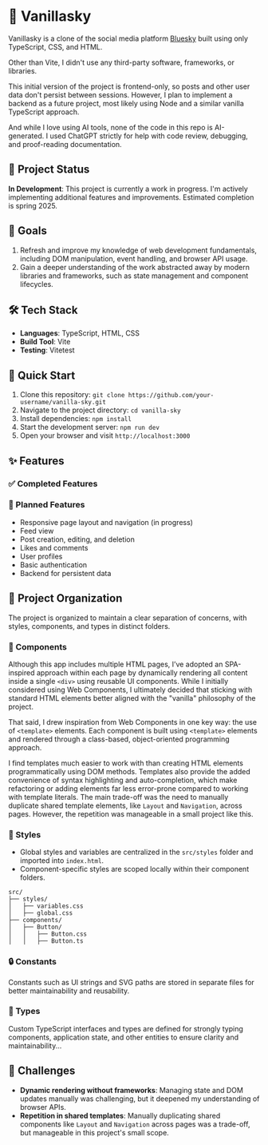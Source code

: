 # 🍦 Vanillasky

Vanillasky is a clone of the social media platform [Bluesky](https://bsky.app/) built using only TypeScript, CSS, and HTML.

Other than Vite, I didn't use any third-party software, frameworks, or libraries.

This initial version of the project is frontend-only, so posts and other user data don't persist between sessions. However, I plan to implement a backend as a future project, most likely using Node and a similar vanilla TypeScript approach.

And while I love using AI tools, none of the code in this repo is AI-generated. I used ChatGPT strictly for help with code review, debugging, and proof-reading documentation.

## 📌 Project Status

**In Development**: This project is currently a work in progress. I'm actively implementing additional features and improvements. Estimated completion is spring 2025.

## 🎯 Goals

1. Refresh and improve my knowledge of web development fundamentals, including DOM manipulation, event handling, and browser API usage.
2. Gain a deeper understanding of the work abstracted away by modern libraries and frameworks, such as state management and component lifecycles.

## 🛠️ Tech Stack

- **Languages**: TypeScript, HTML, CSS
- **Build Tool**: Vite
- **Testing**: Vitetest

## 🚀 Quick Start

1. Clone this repository: `git clone https://github.com/your-username/vanilla-sky.git`
2. Navigate to the project directory: `cd vanilla-sky`
3. Install dependencies: `npm install`
4. Start the development server: `npm run dev`
5. Open your browser and visit `http://localhost:3000`

## ✨ Features

### ✅ Completed Features

### 🌟 Planned Features

- Responsive page layout and navigation (in progress)
- Feed view
- Post creation, editing, and deletion
- Likes and comments
- User profiles
- Basic authentication
- Backend for persistent data

## 📁 Project Organization

The project is organized to maintain a clear separation of concerns, with styles, components, and types in distinct folders.

### 🧩 Components

Although this app includes multiple HTML pages, I’ve adopted an SPA-inspired approach within each page by dynamically rendering all content inside a single `<div>` using reusable UI components. While I initially considered using Web Components, I ultimately decided that sticking with standard HTML elements better aligned with the "vanilla" philosophy of the project.

That said, I drew inspiration from Web Components in one key way: the use of `<template>` elements. Each component is built using `<template>` elements and rendered through a class-based, object-oriented programming approach.

I find templates much easier to work with than creating HTML elements programmatically using DOM methods. Templates also provide the added convenience of syntax highlighting and auto-completion, which make refactoring or adding elements far less error-prone compared to working with template literals. The main trade-off was the need to manually duplicate shared template elements, like `Layout` and `Navigation`, across pages. However, the repetition was manageable in a small project like this.

### 💅 Styles

- Global styles and variables are centralized in the `src/styles` folder and imported into `index.html`.
- Component-specific styles are scoped locally within their component folders.

```
src/
├── styles/
│   ├── variables.css
│   ├── global.css
├── components/
│   ├── Button/
│   │   ├── Button.css
│   │   ├── Button.ts
```

### 🔒 Constants

Constants such as UI strings and SVG paths are stored in separate files for better maintainability and reusability.

### 📐 Types

Custom TypeScript interfaces and types are defined for strongly typing components, application state, and other entities to ensure clarity and maintainability...

## 🤔 Challenges

- **Dynamic rendering without frameworks**: Managing state and DOM updates manually was challenging, but it deepened my understanding of browser APIs.
- **Repetition in shared templates**: Manually duplicating shared components like `Layout` and `Navigation` across pages was a trade-off, but manageable in this project's small scope.

<!-- ## 📷 Demo

Coming soon

## ♿ Accessibility

- Keyboard-friendly navigation is being implemented.
- ARIA roles are planned to improve compatibility with screen readers. -->
